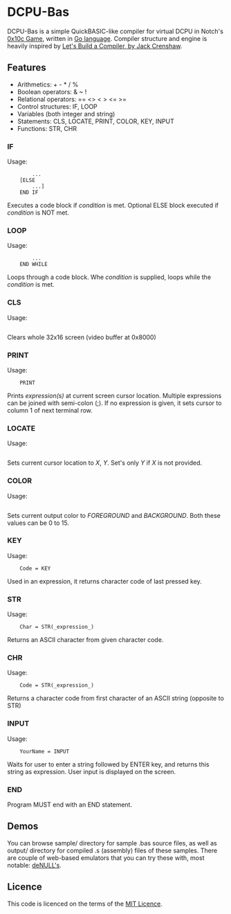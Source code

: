 # DCPU-Bas

DCPU-Bas is a simple QuickBASIC-like compiler for virtual DCPU in Notch's [0x10c Game](http://www.0x10c.com), written in [Go language](http://golang.org).
Compiler structure and engine is heavily inspired by [Let's Build a Compiler, by Jack Crenshaw](http://compilers.iecc.com/crenshaw/).

## Features

* Arithmetics: + - * / %
* Boolean operators: & ~ !
* Relational operators: == <> < > <= >=
* Control structures: IF, LOOP
* Variables (both integer and string)
* Statements: CLS, LOCATE, PRINT, COLOR, KEY, INPUT
* Functions: STR, CHR

### IF

Usage:
```    IF _condition_ THEN
        ...
    [ELSE
        ...]
    END IF
```

Executes a code block if _condition_ is met. Optional ELSE block executed if _condition_ is NOT met.

### LOOP

Usage:
```    LOOP [WHILE _condition_]
        ...
    END WHILE
```

Loops through a code block. Whe _condition_ is supplied, loops while the _condition_ is met.

### CLS

Usage:
```    CLS
```

Clears whole 32x16 screen (video buffer at 0x8000)

### PRINT

Usage:
```    PRINT _expression_ [; _expression]
    PRINT
```

Prints _expression(s)_ at current screen cursor location. Multiple expressions can be joined with semi-colon (;). If no expression is given, it sets cursor to column 1 of next terminal row.

### LOCATE

Usage:
```    LOCATE _Y_[, _X_]
```

Sets current cursor location to _X_, _Y_. Set's only _Y_ if _X_ is not provided.

### COLOR

Usage:
```    COLOR _FOREGROUND_, _BACKGROUND_
```

Sets current output color to _FOREGROUND_ and _BACKGROUND_. Both these values can be 0 to 15.

### KEY

Usage:
```    DIM Code
    Code = KEY 
```

Used in an expression, it returns character code of last pressed key.

### STR

Usage:
```    DIM Char
    Char = STR(_expression_)
```

Returns an ASCII character from given character code.

### CHR

Usage:
```    DIM Code
    Code = STR(_expression_)
```

Returns a character code from first character of an ASCII string (opposite to STR)

### INPUT

Usage:
```    DIM YourName
    YourName = INPUT
```
Waits for user to enter a string followed by ENTER key, and returns this string as expression. User input is displayed on the screen.

### END

Program MUST end with an END statement.

## Demos

You can browse sample/ directory for sample .bas source files, as well as output/ directory for compiled .s (assembly) files of these samples.
There are couple of web-based emulators that you can try these with, most notable: [deNULL's](http://denull.ru/dcpu/dcpu.htm).

## Licence

This code is licenced on the terms of the [MIT Licence](http://www.opensource.org/licenses/mit-license.php).

